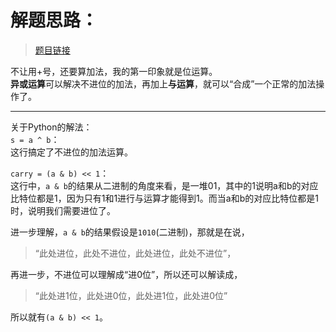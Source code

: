 # 解题思路：
>[题目链接](https://leetcode.com/problems/sum-of-two-integers/description/)

不让用+号，还要算加法，我的第一印象就是位运算。  
**异或运算**可以解决不进位的加法，再加上**与运算**，就可以“合成”一个正常的加法操作了。

---
关于Python的解法：  
`s = a ^ b`：  
这行搞定了不进位的加法运算。  

`carry = (a & b) << 1`：  
这行中，`a & b`的结果从二进制的角度来看，是一堆01，其中的1说明a和b的对应比特位都是1，因为只有1和1进行与运算才能得到1。而当a和b的对应比特位都是1时，说明我们需要进位了。  

进一步理解，`a & b`的结果假设是`1010`(二进制)，那就是在说，
>“此处进位，此处不进位，此处进位，此处不进位”，

再进一步，不进位可以理解成“进0位”，所以还可以解读成，
>“此处进1位，此处进0位，此处进1位，此处进0位”

所以就有`(a & b) << 1`。